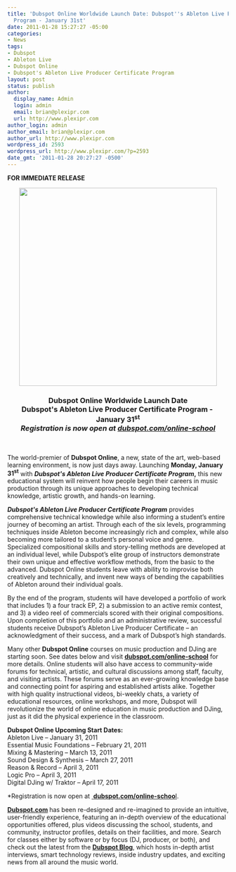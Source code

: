 ```yaml
---
title: 'Dubspot Online Worldwide Launch Date: Dubspot''s Ableton Live Producer Certificate
  Program - January 31st'
date: 2011-01-28 15:27:27 -05:00
categories:
- News
tags:
- Dubspot
- Ableton Live
- Dubspot Online
- Dubspot's Ableton Live Producer Certificate Program
layout: post
status: publish
author:
  display_name: Admin
  login: admin
  email: brian@plexipr.com
  url: http://www.plexipr.com
author_login: admin
author_email: brian@plexipr.com
author_url: http://www.plexipr.com
wordpress_id: 2593
wordpress_url: http://www.plexipr.com/?p=2593
date_gmt: '2011-01-28 20:27:27 -0500'
---
```


<p><strong>FOR IMMEDIATE RELEASE</strong></p>
<div style="text-align: center;"><strong><img class="aligncenter" src="http://img2.ymlp18.net/plexipr_Dubspotlogonew_3.jpg" alt="" width="450" /><br />
</strong></div>
<div>
<h3 style="text-align: center;"><strong>Dubspot Online Worldwide Launch Date<br />
Dubspot's Ableton Live Producer Certificate Program -  January 31<sup>st</sup><em><br />
Registration is now open at</em><em> </em><a href="http://t.ymlp18.net/yshbazamyuavawmmwavaqeuh/click.php" target="_blank"><em>dubspot.com/online-schoo</em><em>l</em></a><br />
</strong></h3>
</div>
<div><strong><sup> </sup></strong></div>
<div><strong><br />
</strong></div>
<div>
<p>The world-premier of <strong>Dubspot Online</strong>, a new, state of the art, web-based learning environment, is now just days away. Launching <strong>Monday, January 31<sup>st</sup></strong> with <strong><em>Dubspot's Ableton Live Producer Certificate Program</em>,</strong> this new educational system will reinvent how people begin their careers in music production through its unique approaches to developing technical knowledge, artistic growth, and hands-on learning.</p>
</div>
<div>
<p><em><strong>Dubspot's Ableton Live Producer Certificate Program</strong></em> provides comprehensive technical knowledge while also informing a student’s entire journey of becoming an artist. Through each of the six levels, programming techniques inside Ableton become increasingly rich and complex, while also becoming more tailored to a student’s personal voice and genre. Specialized compositional skills and story-telling methods are developed at an individual level, while Dubspot’s elite group of instructors demonstrate their own unique and effective workflow methods, from the basic to the advanced. Dubspot Online students leave with ability to improvise both creatively and technically, and invent new ways of bending the capabilities of Ableton around their individual goals.</p>
</div>
<div>
<p>By the end of the program, students will have developed a portfolio of work that includes 1) a four track EP, 2) a submission to an active remix contest, and 3) a video reel of commercials scored with their original compositions. Upon completion of this portfolio and an administrative review, successful students receive Dubspot’s Ableton Live Producer Certificate – an acknowledgment of their success, and a mark of Dubspot’s high standards.</p>
</div>
<div>
<p>Many other <strong>Dubspot Online</strong> courses on music production and DJing are starting soon. See dates below and visit <a href="http://t.ymlp18.net/yshbazamyuavawmmwavaqeuh/click.php" target="_blank"><strong>dubspot.com/online-school</strong></a> for more details. Online students will also have access to community-wide forums for technical, artistic, and cultural discussions among staff, faculty, and visiting artists. These forums serve as an ever-growing knowledge base and connecting point for aspiring and established artists alike. Together with high quality instructional videos, bi-weekly chats, a variety of educational resources, online workshops, and more, Dubspot will revolutionize the world of online education in music production and DJing, just as it did the physical experience in the classroom.</p>
</div>
<div>
<p><strong>Dubspot Online Upcoming Start Dates:</strong><br />
Ableton Live – January 31, 2011<br />
Essential Music Foundations – February 21, 2011<br />
Mixing &amp; Mastering – March 13, 2011<br />
Sound Design &amp; Synthesis – March 27, 2011<br />
Reason &amp; Record – April 3, 2011<br />
Logic Pro – April 3, 2011<br />
Digital DJing w/ Traktor – April 17, 2011</p>
</div>
<div>
<div>
<p>*Registration is now open at <a href="http://t.ymlp18.net/yshbazamyuavawmmwavaqeuh/click.php" target="_blank"> </a><a href="http://t.ymlp18.net/yshbazamyuavawmmwavaqeuh/click.php" target="_blank"><strong>dubspot.com/online-schoo</strong>l</a>.</p>
</div>
<div>
<p><strong><a href="http://t.ymlp18.net/yshhavamyuatawmmwadaqeuh/click.php" target="_blank">Dubspot.com</a></strong><strong> </strong> has been re-designed and re-imagined to provide an intuitive, user-friendly experience, featuring an in-depth overview of the educational opportunities offered, plus videos discussing the school, students, and community, instructor profiles, details on their facilities, and more. Search for classes either by software or by focus (DJ, producer, or both), and check out the latest from the <a href="http://t.ymlp18.net/yshwakamyuaaawmmwaraqeuh/click.php" target="_blank"><strong>Dubspot Blog</strong></a>, which hosts in-depth artist interviews, smart technology reviews, inside industry updates, and exciting news from all around the music world.</p>
</div>
</div>
